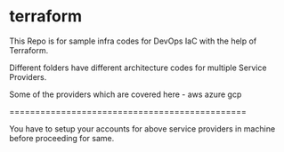 # terraform

This Repo is for sample infra codes for DevOps IaC with the help of Terraform.

Different folders have different architecture codes for multiple Service Providers.

Some of the providers which are covered here - 
aws
azure
gcp

==============================================

You have to setup your accounts for above service providers in machine before proceeding for same.
